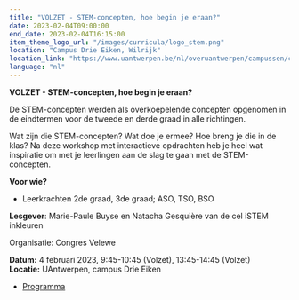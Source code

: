 ```yaml
---
title: "VOLZET - STEM-concepten, hoe begin je eraan?"
date: 2023-02-04T09:00:00
end_date: 2023-02-04T16:15:00
item_theme_logo_url: "/images/curricula/logo_stem.png"
location: "Campus Drie Eiken, Wilrijk"
location_link: "https://www.uantwerpen.be/nl/overuantwerpen/campussen/campus-drie-eiken/"
language: "nl"
---
```

**VOLZET - STEM-concepten, hoe begin je eraan?** 

De STEM-concepten werden als overkoepelende concepten opgenomen in de eindtermen voor de tweede en derde graad in alle richtingen.

Wat zijn die STEM-concepten? Wat doe je ermee? Hoe breng je die in de klas? Na deze workshop met interactieve opdrachten heb je heel wat inspiratie 
om met je leerlingen aan de slag te gaan met de STEM-concepten.

**Voor wie?**
- Leerkrachten 2de graad, 3de graad; ASO, TSO, BSO

**Lesgever**: Marie-Paule Buyse en Natacha Gesquière van de cel iSTEM inkleuren

Organisatie: Congres Velewe

**Datum:** 4 februari 2023, 9:45-10:45 (Volzet), 13:45-14:45 (Volzet)<br>
**Locatie:**  UAntwerpen, campus Drie Eiken

- [Programma](https://www.congreswetenschappen.be/)
